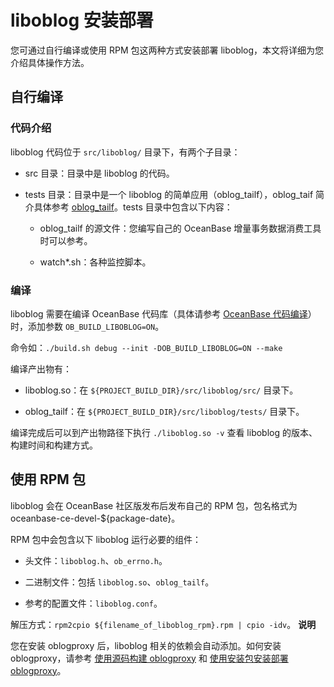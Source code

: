 liboblog 安装部署 
==================================

您可通过自行编译或使用 RPM 包这两种方式安装部署 liboblog，本文将详细为您介绍具体操作方法。

自行编译 
-------------------------

### 代码介绍 

liboblog 代码位于 `src/liboblog/` 目录下，有两个子目录：

* src 目录：目录中是 liboblog 的代码。

  

* tests 目录：目录中是一个 liboblog 的简单应用（oblog_tailf），oblog_taif 简介具体参考 [oblog_tailf](3.oblog_tailf.md)。tests 目录中包含以下内容：

  * oblog_tailf 的源文件：您编写自己的 OceanBase 增量事务数据消费工具时可以参考。

    
  
  * watch\*.sh：各种监控脚本。

    
  

  




### 编译 

liboblog 需要在编译 OceanBase 代码库（具体请参考 [OceanBase 代码编译](https://github.com/oceanbase/oceanbase/blob/master/README-CN.md#%E5%A6%82%E4%BD%95%E6%9E%84%E5%BB%BA)）时，添加参数 `OB_BUILD_LIBOBLOG=ON`。

命令如：`./build.sh debug --init -DOB_BUILD_LIBOBLOG=ON --make`

编译产出物有：

* liboblog.so：在 `${PROJECT_BUILD_DIR}/src/liboblog/src/` 目录下。

  

* oblog_tailf：在 `${PROJECT_BUILD_DIR}/src/liboblog/tests/` 目录下。

  




编译完成后可以到产出物路径下执行 `./liboblog.so -v` 查看 liboblog 的版本、构建时间和构建方式。

使用 RPM 包 
-----------------------------

liboblog 会在 OceanBase 社区版发布后发布自己的 RPM 包，包名格式为 oceanbase-ce-devel-${package-date}。

RPM 包中会包含以下 liboblog 运行必要的组件：

* 头文件：`liboblog.h`、`ob_errno.h`。

  

* 二进制文件：包括 `liboblog.so`、`oblog_tailf`。

  

* 参考的配置文件：`liboblog.conf`。

  




解压方式：`rpm2cpio ${filename_of_liboblog_rpm}.rpm | cpio -idv`。
**说明**



您在安装 oblogproxy 后，liboblog 相关的依赖会自动添加。如何安装 oblogproxy，请参考 [使用源码构建 oblogproxy](../../3.oblogproxy/1.install-and-deploy-oblogproxy/1.use-source-code-to-build-an-oblogproxy.md) 和 [使用安装包安装部署 oblogproxy](../../3.oblogproxy/1.install-and-deploy-oblogproxy/2.install-and-deploy-oblogproxy-by-using-the-installation-package.md)。



